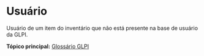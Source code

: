 Usuário
======

Usuário de um item do inventário que não está presente na base de usuário da GLPI.

**Tópico principal:** [Glossário GLPI](../../glpi/glossario.html)
